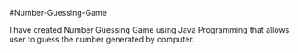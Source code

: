 #Number-Guessing-Game

I have created Number Guessing Game using Java Programming that allows user to guess the number generated by computer.
